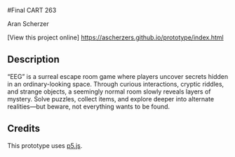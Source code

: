 #Final CART 263

Aran Scherzer

[View this project online] https://ascherzers.github.io/prototype/index.html

## Description

“EEG” is a surreal escape room game where players uncover secrets hidden in an ordinary-looking space. Through curious interactions, cryptic riddles, and strange objects, a seemingly normal room slowly reveals layers of mystery. Solve puzzles, collect items, and explore deeper into alternate realities—but beware, not everything wants to be found.


## Credits

This prototype uses [p5.js](https://p5js.org).

